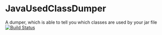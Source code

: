 JavaUsedClassDumper
==============

A dumper, which is able to tell you which classes are used by your jar file
[![Build Status](https://travis-ci.org/steffengy/JavaUsedClassDumper.png)](https://travis-ci.org/steffengy/JavaUsedClassDumper)